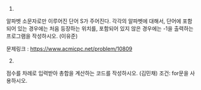 1.
알파벳 소문자로만 이루어진 단어 S가 주어진다. 각각의 알파벳에 대해서, 단어에 포함되어 있는 경우에는 처음 등장하는 위치를, 포함되어 있지 않은 경우에는 -1을 출력하는 프로그램을 작성하시오. (이유준)


문제링크 : https://www.acmicpc.net/problem/10809


2.
점수를 차례로 입력받아 총합을 계산하는 코드를 작성하시오. (김민채)
   조건: for문을 사용하시오.
